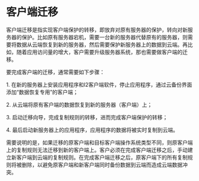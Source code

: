 # 客户端迁移

客户端迁移是指实现客户端保护的转移，即放弃对原有服务器的保护，转向对新服务器的保护。比如原有服务器宕机，需要一台新的服务器代替原有的服务器，则需要将数据从云端恢复到新的服务器，然后需要保护新服务器上的数据到云端。再比如，随着应用访问量的增大，客户需要升级服务器系统，那也需要做客户端的迁移。

要完成客户端的迁移，通常需要如下步骤：

1\. 在新的服务器上安装应用程序和I2客户端软件，停止应用程序，通过云备份界面添加“数据恢复专用”的客户端；

2\. 从云端将原有客户端的数据恢复到新的服务器（客户端）上；

3\. 启动迁移向导，完成复制规则的转移，进而完成客户端保护的转移；

4\. 最后启动新服务器上的应用程序，应用程序的数据将被实时复制到云端。

需要说明的是，如果迁移的原客户端和目标客户端操作系统类型不同，则原客户端上的复制规则无法迁移到新的客户端上。客户必须在完成客户端迁移之后，手动建立新客户端到云端的复制规则。在完成客户端迁移之后，原客户端下的所有复制规则将被删除，以避免原客户端和新客户端同时备份数据到云端而造成云端数据冲突。